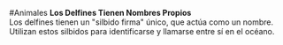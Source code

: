 #Animales
**Los Delfines Tienen Nombres Propios**  
Los delfines tienen un "silbido firma" único, que actúa como un nombre. Utilizan estos silbidos para identificarse y llamarse entre sí en el océano.